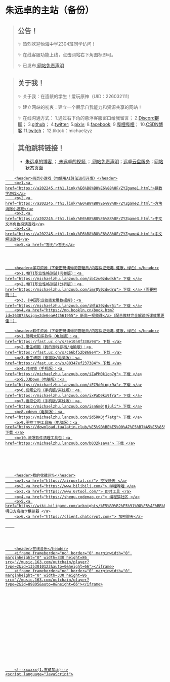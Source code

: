 # 朱远卓的主站（备份）

> ## 公告！
> ✨ 热烈欢迎怡海中学2304班同学访问！
> 
> ✨ 在线客服功能上线，点击网站右下角图标即可。
> 
> ✨ 已发布<a href="https://a202245.rth1.link/ZYZTK.html"> 网站免责声明</a>

>  ## 关于我！
> ✨ 关于我：在遗骸的学生！爱玩原神（UID：226032111）
> 
> ✨ 建立网站的初衷：建立一个展示自我能力和资源共享的网站！
> 
> ✨ 在线沟通方式：
>  1.通过右下角的悬浮客服窗口给我留言；
>  2.<a href="https://discord.gg/ZnJFQDTNWQ">Discord群聊</a>；
>  3.<a href="https://github.com/zhuyuanzhuo">github</a>；
>  4.<a href="https://twitter.com/zhuMichael47208">twitter</a>;
>  5.<a href="https://www.pixiv.net/users/89929149">pixiv</a>;
>  8.<a href="https://www.facebook.com/profile.php?id=100094452263754&sk=about">facebook</a>;
>  9.<a href="https://space.bilibili.com/413178148">哔哩哔哩</a>；
>  10.<a href="https://blog.csdn.net/Michaelzhu2022?type=download">CSDN博客</a>
>  11.<a href="https://www.twitch.tv/michaelzhuzyz">twitch</a>；
>  12.tiktok：michaelzyz
  

>  ## 其他跳转链接！
> * <a href="https://la44r6.helplookapp.com"> 朱远卓的博客 </a>；<a href="https://a202245.rth1.link/ZYZvideo.html"> 朱远卓的视频 </a>；<a href="https://a202245.rth1.link/ZYZTK.html"> 网站免责声明</a>；<a href="https://zhuyuanzhuo.github.io/Cloud/">远卓云盘服务</a>；<a href="https://zyz.statuspage.io/">网站状态页面


		<header>网页小游戏（均使用AI算法进行开发）</header>
		<p>1.<a href="https://a202245.rth1.link/%E6%B8%B8%E6%88%8F/ZYZgame1.html">猜数字游戏</a>
		<p>2.<a href="https://a202245.rth1.link/%E6%B8%B8%E6%88%8F/ZYZgame2.html">方块消除小游戏</a>
		<p>3.<a href="https://a202245.rth1.link/%E6%B8%B8%E6%88%8F/ZYZgame3.html">中文文本角色扮演游戏</a>
		<p>4.<a href="https://a202245.rth1.link/%E6%B8%B8%E6%88%8F/ZYZgame4.html">中文解谜游戏</a>
		<p>5.<a href="暂无">暂无</a>




		<header>学习资源（下载密码请询问管理员/内容保证无毒,健康，绿色）</header>
        <p>1.MBTI职业性格测试(问卷版)：<a href="https://michaelzhu.lanzoub.com/ibCzw0zdwdsh"> 下载 </a>
		<p>2.MBTI职业性格测试(分析版)：<a href="https://michaelzhu.lanzoub.com/imrQV0zdwdrg"> 下载 </a>（需要密码！）
		<p>3.《中国职业技能发展数据库》：<a href="https://michaelzhu.lanzoub.com/iNlW30zdwr5i"> 下载 </a>
		<p>4.<a href="https://mp.bookln.cn/book.htm?id=363073&sign=2de6ea#42561955"> 新高一视频课</a>（配合教材完全解读听课效果更佳！）

		<header>软件资源（下载密码请询问管理员/内容保证无毒,健康，绿色）</header>
		<p>1.简明太阳系软件（电脑版）：<a href="https://fast.uc.cn/s/5e10a8f330a94"> 下载 </a>
		<p>2.重生细胞（我的游戏存档/电脑版）：<a href="https://fast.uc.cn/s/c66bf52b868e4"> 下载 </a>
		<p>3.重生细胞（重置版/电脑版）：<a href="https://fast.uc.cn/s/80347ef237384"> 下载 </a>
		<p>4.时间锁（手机版）：<a href="https://michaelzhu.lanzoub.com/iZaPM0k1cp7g"> 下载 </a>
		<p>5.JJDown（电脑版）：<a href="https://michaelzhu.lanzoub.com/iFC9d0ippr9a"> 下载 </a>
		<p>6.反叛公司（手机版/离线版）：<a href="https://michaelzhu.lanzoub.com/ixPaD0kx9fra"> 下载 </a>
		<p>7.瘟疫公司（手机版/离线版）：<a href="https://michaelzhu.lanzoub.com/isnGm0j8juli"> 下载 </a>
		<p>8.xdown（电脑版）：<a href="https://michaelzhu.lanzoub.com/id5RK0jf7atg"> 下载 </a>
		<p>9.图拉丁吧工具箱（电脑版）：<a href="https://download.tualatin.club/%E5%9B%BE%E5%90%A7%E5%B7%A5%E5%85%B7%E7%AE%B12023.05%E7%BB%BF%E8%89%B2%E7%89%88%E8%87%AA%E5%8A%A8%E8%A7%A3%E5%8E%8B%E7%A8%8B%E5%BA%8FR3.exe"> 下载 </a>
		<p>10.流氓软件清理工具包：<a href="https://michaelzhu.lanzoub.com/b032ksava"> 下载 </a>






		<header>我的收藏网址</header>
		<p>1.<a href="https://airportal.cn/"> 空投快传 </a>
		<p>2.<a href="https://www.bilibili.com/"> 哔哩哔哩 </a>
		<p>3.<a href="https://www.67tool.com/"> 即时工具 </a>
		<p>4.<a href="https://shequ.codemao.cn/"> 编程猫社区 </a>
		<p>5.<a href="https://wiki.biligame.com/arknights/%E5%B9%B2%E5%91%98%E5%AF%BB%E8%AE%BF%E6%A8%A1%E6%8B%9F%E5%99%A8"> 明日方舟抽卡模拟器 </a>
		<p>6.<a href="https://client.chatcrypt.com/"> 加密聊天</a>

		




		<header>在线音乐</header>
		<iframe frameborder="no" border="0" marginwidth="0" marginheight="0" width=330 height=86 src="//music.163.com/outchain/player?type=2&id=1353010122&auto=0&height=66"></iframe>
		<iframe frameborder="no" border="0" marginwidth="0" marginheight="0" width=330 height=86 src="//music.163.com/outchain/player?type=2&id=89805&auto=0&height=66"></iframe>


















		<!--xxxxxx(1.右键禁止)-->
	<script language="JavaScript">
<!--
if (window.Event)
document.captureEvents(Event.MOUSEUP);
function nocontextmenu()
{
event.cancelBubble = true
event.returnValue = false;
return false;
}
function norightclick(e)
{if (window.Event)
{
if (e.which == 2 || e.which == 3)
return false;
}
else
if (event.button == 2 || event.button == 3)
{
event.cancelBubble = true
event.returnValue = false;
return false;
}
}
document.oncontextmenu = nocontextmenu; // for IE5+
document.onmousedown = norightclick; // for all others
//-->
</script>




































<script type="text/javascript"> 
/* 鼠标特效 */ 
var a_idx = 0; 
jQuery(document).ready(function($) { 
    $("body").click(function(e) { 
        /* 这边定义点击要显示的文字 */ 
        var a = new Array("欢迎访问csdn"); 
        var $i = $("<span/>").text(a[a_idx]); 
        a_idx = (a_idx + 1) % a.length; 
        var x = e.pageX, 
        y = e.pageY; 
        $i.css({ 
            "z-index": 999, 
            "top": y - 20, 
            "left": x, 
            "position": "absolute", 
            "font-weight": "bold", 
            "color": "#ff6651" 
        }); 
        $("body").append($i); 
        $i.animate({ 
            "top": y - 180, 
            "opacity": 0 
        }, 
        1500, 
        function() { 
            $i.remove(); 
        }); 
    }); 
}); 
</script>












<script type="text/javascript">window.$crisp=[];window.CRISP_WEBSITE_ID="0e2afd1c-b4b1-473e-9fd1-ec851b64537e";(function(){d=document;s=d.createElement("script");s.src="https://client.crisp.chat/l.js";s.async=1;d.getElementsByTagName("head")[0].appendChild(s);})();</script>

<script src="https://fastgpt.run/js/iframe.js" id="fastgpt-iframe" data-src="https://fastgpt.run/chat/share?shareId=vx9w4mrm02rfloct3azbnvew" data-color="#4e83fd"></script>
